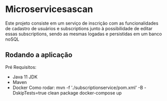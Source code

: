 # Microservicesascan
 Este projeto consiste em um serviço de inscrição com as funcionalidades de cadastro de usuários e subscriptions junto à possibilidade de editar essas subscriptions, sendo as mesmas logadas e persistidas em um banco noSQL
## Rodando a aplicação
Pré Requisitos:
* Java 11 JDK 
* Maven
* Docker
Como rodar:
mvn -f './subscriptionservice/pom.xml' -B -DskipTests=true clean package
docker-compose up